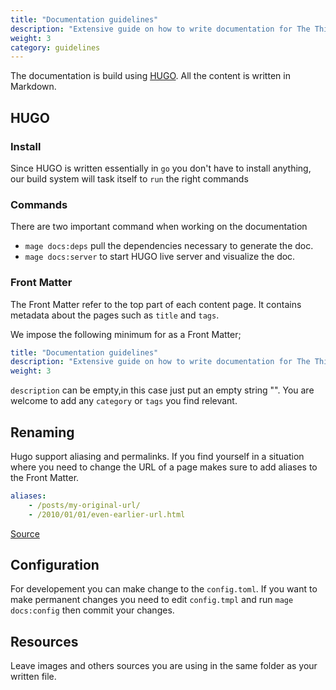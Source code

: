 ```yaml
---
title: "Documentation guidelines"
description: "Extensive guide on how to write documentation for The Things Network LoRaWAN stack"
weight: 3
category: guidelines
---
```


The documentation is build using [HUGO](https://gohugo.io/).
All the content is written in Markdown.

## HUGO

### Install

Since HUGO is written essentially in `go` you don't have to install anything, our build
system will task itself to `run` the right commands

### Commands

There are two important command when working on the documentation
* `mage docs:deps` pull the dependencies necessary to generate the doc.
* `mage docs:server` to start HUGO live server and visualize the doc.

### Front Matter

The Front Matter refer to the top part of each content page.
It contains metadata about the pages such as `title` and `tags`.

We impose the following minimum for as a Front Matter;
```yaml
title: "Documentation guidelines"
description: "Extensive guide on how to write documentation for The Things Network LoRaWAN stack"
weight: 3
```

`description` can be empty,in this case just put an empty string "".
You are welcome to add any `category` or `tags` you find relevant.


## Renaming

Hugo support aliasing and permalinks. If you find yourself in a situation where
you need to change the URL of a page makes sure to add aliases to the 
Front Matter.
```yaml
aliases:
    - /posts/my-original-url/
    - /2010/01/01/even-earlier-url.html
```
[Source](https://gohugo.io/content-management/urls/#example-aliases)

## Configuration

For developement you can make change to the `config.toml`.
If you want to make permanent changes you need to edit `config.tmpl` and run `mage docs:config`
then commit your changes.

## Resources

Leave images and others sources you are using in the same folder as your written file.
